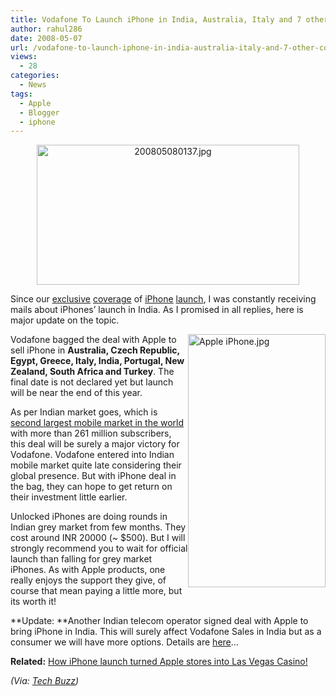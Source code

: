 ```yaml
---
title: Vodafone To Launch iPhone in India, Australia, Italy and 7 other countires
author: rahul286
date: 2008-05-07
url: /vodafone-to-launch-iphone-in-india-australia-italy-and-7-other-countires/
views:
  - 28
categories:
  - News
tags:
  - Apple
  - Blogger
  - iphone
---
```

<div style="text-align: center">
  <img class="wp-image-52686" src="http://cdn.devilsworkshop.org/files/2008/05/200805080137.jpg" alt="200805080137.jpg" width="420" height="224" />
</div>

Since our [exclusive][1] [coverage][2] of [iPhone][3] [launch][4], I was constantly receiving mails about iPhones&#8217; launch in India. As I promised in all replies, here is major update on the topic.

<span style="line-height: 19px"><img style="float:right" src="http://cdn.devilsworkshop.org/files/2008/05/apple-iphone.jpg" alt="Apple iPhone.jpg" width="220" height="405" /></span>

Vodafone bagged the deal with Apple to sell iPhone in **Australia, Czech Republic, Egypt, Greece, Italy, India, Portugal, New Zealand, South Africa and Turkey**. The final date is not declared yet but launch will be near the end of this year.

As per Indian market goes, which is <a href="http://www.thehindubusinessline.com/2008/04/26/stories/2008042651040400.htm" onclick="_gaq.push(['_trackEvent', 'outbound-article', 'http://www.thehindubusinessline.com/2008/04/26/stories/2008042651040400.htm', 'second largest mobile market in the world']);" >second largest mobile market in the world</a> with more than 261 million subscribers, this deal will be surely a major victory for Vodafone. Vodafone entered into Indian mobile market quite late considering their global presence. But with iPhone deal in the bag, they can hope to get return on their investment little earlier.

Unlocked iPhones are doing rounds in Indian grey market from few months. They cost around INR 20000 (~ $500). But I will strongly recommend you to wait for official launch than falling for grey market iPhones. As with Apple products, one really enjoys the support they give, of course that mean paying a little more, but its worth it!

**Update: **Another Indian telecom operator signed deal with Apple to bring iPhone in India. This will surely affect Vodafone Sales in India but as a consumer we will have more options. Details are [here][5]&#8230;

**Related:** [How iPhone launch turned Apple stores into Las Vegas Casino! ][3]

<span style="font-style: italic">(Via: <a href="http://tech-buzz.net/2008/05/06/vodafone-to-sell-iphone-in-10-countries/" onclick="_gaq.push(['_trackEvent', 'outbound-article', 'http://tech-buzz.net/2008/05/06/vodafone-to-sell-iphone-in-10-countries/', 'Tech Buzz']);" >Tech Buzz</a>)</span>

 [1]: http://devilsworkshop.org/2007/01/25/feast-for-apple-iphone-addicts/
 [2]: http://devilsworkshop.org/2007/06/22/apple-iphone-launch-fever-top-5-news-rumors-videos-pics-etc-flooding-my-inbox/
 [3]: http://devilsworkshop.org/2007/07/03/how-iphone-launch-turned-apple-stores-into-las-vegas-casino-video/
 [4]: http://devilsworkshop.org/2007/07/04/apple-iphone-launch-gallery-day-one-pics-slides-videos-feat-steve-jobs/
 [5]: http://devilsworkshop.org/2008/05/14/bharti-airtel-to-bring-iphone-to-india-what-about-vodafone/
